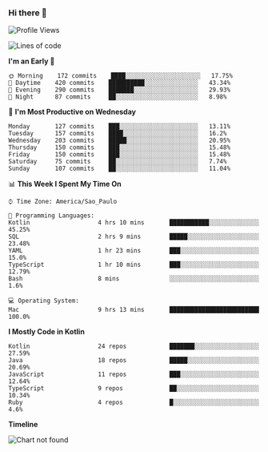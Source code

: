 ### Hi there 👋

<!--
**fernandonogueira/fernandonogueira** is a ✨ _special_ ✨ repository because its `README.md` (this file) appears on your GitHub profile.

Here are some ideas to get you started:

- 🔭 I’m currently working on ...
- 🌱 I’m currently learning ...
- 👯 I’m looking to collaborate on ...
- 🤔 I’m looking for help with ...
- 💬 Ask me about ...
- 📫 How to reach me: ...
- 😄 Pronouns: ...
- ⚡ Fun fact: ...
-->

<!--START_SECTION:waka-->
![Profile Views](http://img.shields.io/badge/Profile%20Views-0-blue)

![Lines of code](https://img.shields.io/badge/From%20Hello%20World%20I%27ve%20Written-5.9%20million%20lines%20of%20code-blue)

**I'm an Early 🐤** 

```text
🌞 Morning    172 commits    ████░░░░░░░░░░░░░░░░░░░░░   17.75% 
🌆 Daytime    420 commits    ██████████░░░░░░░░░░░░░░░   43.34% 
🌃 Evening    290 commits    ███████░░░░░░░░░░░░░░░░░░   29.93% 
🌙 Night      87 commits     ██░░░░░░░░░░░░░░░░░░░░░░░   8.98%

```
📅 **I'm Most Productive on Wednesday** 

```text
Monday       127 commits    ███░░░░░░░░░░░░░░░░░░░░░░   13.11% 
Tuesday      157 commits    ████░░░░░░░░░░░░░░░░░░░░░   16.2% 
Wednesday    203 commits    █████░░░░░░░░░░░░░░░░░░░░   20.95% 
Thursday     150 commits    ███░░░░░░░░░░░░░░░░░░░░░░   15.48% 
Friday       150 commits    ███░░░░░░░░░░░░░░░░░░░░░░   15.48% 
Saturday     75 commits     ██░░░░░░░░░░░░░░░░░░░░░░░   7.74% 
Sunday       107 commits    ██░░░░░░░░░░░░░░░░░░░░░░░   11.04%

```


📊 **This Week I Spent My Time On** 

```text
⌚︎ Time Zone: America/Sao_Paulo

💬 Programming Languages: 
Kotlin                   4 hrs 10 mins       ███████████░░░░░░░░░░░░░░   45.25% 
SQL                      2 hrs 9 mins        █████░░░░░░░░░░░░░░░░░░░░   23.48% 
YAML                     1 hr 23 mins        ███░░░░░░░░░░░░░░░░░░░░░░   15.0% 
TypeScript               1 hr 10 mins        ███░░░░░░░░░░░░░░░░░░░░░░   12.79% 
Bash                     8 mins              ░░░░░░░░░░░░░░░░░░░░░░░░░   1.6%

💻 Operating System: 
Mac                      9 hrs 13 mins       █████████████████████████   100.0%

```

**I Mostly Code in Kotlin** 

```text
Kotlin                   24 repos            ███████░░░░░░░░░░░░░░░░░░   27.59% 
Java                     18 repos            █████░░░░░░░░░░░░░░░░░░░░   20.69% 
JavaScript               11 repos            ███░░░░░░░░░░░░░░░░░░░░░░   12.64% 
TypeScript               9 repos             ██░░░░░░░░░░░░░░░░░░░░░░░   10.34% 
Ruby                     4 repos             █░░░░░░░░░░░░░░░░░░░░░░░░   4.6%

```


**Timeline**

![Chart not found](https://raw.githubusercontent.com/fernandonogueira/fernandonogueira/master/charts/bar_graph.png) 


<!--END_SECTION:waka-->
